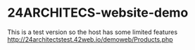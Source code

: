 ﻿# 24ARCHITECS-website-demo
 This is a test version so the host has some limited features
 http://24architectstest.42web.io/demoweb/Products.php
 
